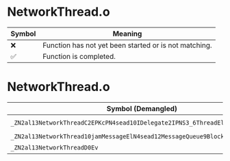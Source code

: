 # NetworkThread.o
| Symbol | Meaning 
| ------------- | ------------- 
| :x: | Function has not yet been started or is not matching. 
| :white_check_mark: | Function is completed. 


# NetworkThread.o
| Symbol (Demangled) | Symbol (Mangled) | Decompiled? |
| ------------- |  ------------- | ------------- |
| `_ZN2al13NetworkThreadC2EPKcPN4sead10IDelegate2IPNS3_6ThreadElEEPNS3_4HeapEi` | `al::NetworkThread::NetworkThread(char const*,sead::IDelegate2<sead::Thread *,long> *,sead::Heap *,int)` | :white_check_mark: |
| `_ZN2al13NetworkThread10jamMessageElN4sead12MessageQueue9BlockTypeE` | `al::NetworkThread::jamMessage(long,sead::MessageQueue::BlockType)` | :white_check_mark: |
| `_ZN2al13NetworkThreadD0Ev` | `al::NetworkThread::~NetworkThread()` | :white_check_mark: |
